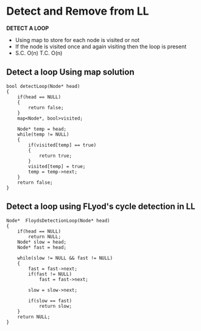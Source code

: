 # Detect and Remove from LL
**DETECT A LOOP**
- Using map to store for each node is visited or not
- If the node is visited once and again visiting then the loop is present
- S.C. O(n) T.C. O(n)

## Detect a loop Using map solution
```
bool detectLoop(Node* head)
{
    if(head == NULL)
    {
        return false;
    }
    map<Node*, bool>visited;

    Node* temp = head;
    while(temp != NULL)
    {
        if(visited[temp] == true)
        {
            return true;
        }
        visited[temp] = true;
        temp = temp->next;
    }
    return false;
}
```
## Detect a loop using FLyod's cycle detection in LL
```
Node*  FloydsDetectionLoop(Node* head)
{
    if(head == NULL)
        return NULL;
    Node* slow = head;
    Node* fast = head;

    while(slow != NULL && fast != NULL)
    {
        fast = fast->next;
        if(fast != NULL)
            fast = fast->next;

        slow = slow->next;  

        if(slow == fast)
            return slow;
    }
    return NULL;
}

``` 